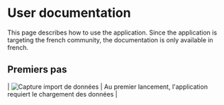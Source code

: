 # User documentation

This page describes how to use the application. Since the application is targeting the french community,
the documentation is only available in french.

## Premiers pas

| ![Capture import de données](../images/navigation-first-time.jpg) | Au premier lancement, l'application requiert le chargement des données |

